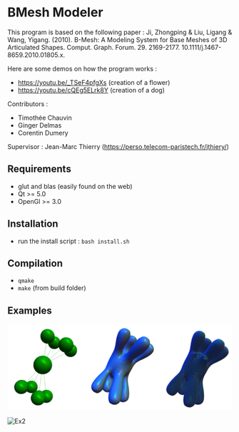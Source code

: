 # BMesh Modeler

This program is based on the following paper : Ji, Zhongping & Liu, Ligang & Wang, Yigang. (2010). B-Mesh: A Modeling System for Base Meshes of 3D Articulated Shapes. Comput. Graph. Forum. 29. 2169-2177. 10.1111/j.1467-8659.2010.01805.x. 

Here are some demos on how the program works :
- https://youtu.be/_TSeF4pfgXs (creation of a flower)
- https://youtu.be/cQEg5ELrk8Y (creation of a dog)

Contributors :
- Timothée Chauvin
- Ginger Delmas
- Corentin Dumery

Supervisor : Jean-Marc Thierry (https://perso.telecom-paristech.fr/jthiery/)

## Requirements

* glut and blas (easily found on the web)
* Qt >= 5.0
* OpenGl >= 3.0

## Installation

* run the install script : ```bash install.sh```

## Compilation 

* ```qmake```
* ```make``` (from build folder)

## Examples

![Ex1](https://github.com/CorentinDumery/BMesh/blob/master/images/BMesh%20example.PNG)

![Ex2](https://github.com/CorentinDumery/BMesh/blob/master/images/BMesh%20example2.PNG)
